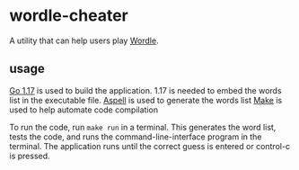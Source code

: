 # wordle-cheater

A utility that can help users play [Wordle](https://www.powerlanguage.co.uk/wordle).

## usage

[Go 1.17](https://golang.org/dl/) is used to build the application. 1.17 is needed to embed the words list in the executable file.
[Aspell](https://github.com/GNUAspell/aspell) is used to generate the words list
[Make](https://www.gnu.org/software/make/) is used to help automate code compilation

To run the code, run `make run` in a terminal.  This generates the word list, tests the code, and runs the command-line-interface program in the terminal.  The application runs until the correct guess is entered or control-c is pressed.
